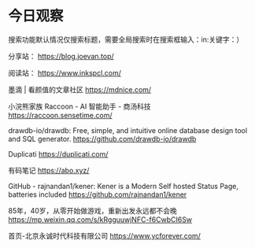 # 今日观察

搜索功能默认情况仅搜索标题，需要全局搜索时在搜索框输入：in:关键字：）  

分享站： https://blog.joevan.top/  

阅读站： https://www.inkspcl.com/  

墨滴 | 看颜值的文章社区  https://mdnice.com/    

小浣熊家族 Raccoon - AI 智能助手 - 商汤科技  https://raccoon.sensetime.com/    

drawdb-io/drawdb: Free, simple, and intuitive online database design tool and SQL generator.  https://github.com/drawdb-io/drawdb    

Duplicati  https://duplicati.com/  

有码笔记  https://abo.xyz/  

GitHub - rajnandan1/kener: Kener is a Modern Self hosted Status Page, batteries included  https://github.com/rajnandan1/kener  

85年，40岁，从零开始做游戏，重新出发永远都不会晚  https://mp.weixin.qq.com/s/kRgguuwjNFC-f6CwbCI6Sw  

首页-北京永诚时代科技有限公司  https://www.ycforever.com/  
